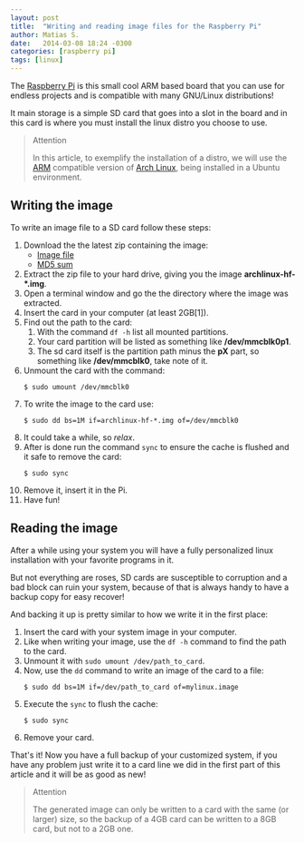```yaml
---
layout: post
title:  "Writing and reading image files for the Raspberry Pi"
author: Matias S.
date:   2014-03-08 18:24 -0300
categories: [raspberry pi]
tags: [linux]
---
```


The [Raspberry Pi](http://www.raspberrypi.org/) is this small cool ARM based board that you can use for endless projects and is compatible with many GNU/Linux distributions!

It main storage is a simple SD card that goes into a slot in the board and in this card is where you must install the linux distro you choose to use.

> Attention  
>
> In this article, to exemplify the installation of a distro, we will use the [ARM](https://en.wikipedia.org/wiki/ARM_architecture) compatible version of [Arch Linux](http://archlinuxarm.org/platforms/armv6/raspberry-pi), being installed in a Ubuntu environment.

## Writing the image

To write an image file to a SD card follow these steps:

1. Download the the latest zip containing the image:
   - [Image file](http://archlinuxarm.org/os/ArchLinuxARM-rpi-latest.zip)
   - [MD5 sum](http://archlinuxarm.org/os/ArchLinuxARM-rpi-latest.zip.md5)
1. Extract the zip file to your hard drive, giving you the image **archlinux-hf-\*.img**.
1. Open a terminal window and go the the directory where the image was extracted.
1. Insert the card in your computer (at least 2GB\[1\]).
1. Find out the path to the card:
   1. With the command `df -h` list all mounted partitions.
   1. Your card partition will be listed as something like **/dev/mmcblk0p1**.
   1. The sd card itself is the partition path minus the **pX** part, so something like **/dev/mmcblk0**, take note of it.
1. Unmount the card with the command:
   ```console
   $ sudo umount /dev/mmcblk0
   ```
1. To write the image to the card use:
   ```console
   $ sudo dd bs=1M if=archlinux-hf-*.img of=/dev/mmcblk0
   ```
1. It could take a while, so *relax*.
1. After is done run the command `sync` to ensure the cache is flushed
   and it safe to remove the card:
   ```console
   $ sudo sync
   ```
1. Remove it, insert it in the Pi.
1. Have fun!

## Reading the image

After a while using your system you will have a fully personalized linux installation with your favorite programs in it.

But not everything are roses, SD cards are susceptible to corruption and a bad block can ruin your system, because of that is always handy to have a backup copy for easy recover!

And backing it up is pretty similar to how we write it in the first place:

1. Insert the card with your system image in your computer.
1. Like when writing your image, use the `df -h` command to find the path to the card.
1. Unmount it with `sudo umount /dev/path_to_card`.
1. Now, use the `dd` command to write an image of the card to a file:
   ```console
   $ sudo dd bs=1M if=/dev/path_to_card of=mylinux.image
   ```
1. Execute the `sync` to flush the cache:
   ```console
   $ sudo sync
   ```
1. Remove your card.

That's it! Now you have a full backup of your customized system, if you have any problem just write it to a card line we did in the first part of this article and it will be as good as new!

> Attention
>
> The generated image can only be written to a card with the same (or larger) size, so the backup of a 4GB card can be written to a 8GB card, but not to a 2GB one.

